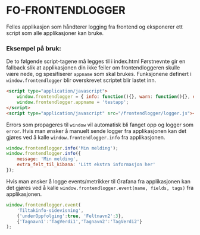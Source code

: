 # FO-FRONTENDLOGGER

Felles applikasjon som håndterer logging fra frontend og eksponerer ett script som 
alle applikasjoner kan bruke.

### Eksempel på bruk:

De to følgende script-tagene må legges til i index.html
Førstnevnte gir en fallback slik at applikasjonen din ikke feiler om frontendloggeren skulle være nede, og spesifiserer `appname` som skal brukes.
Funksjonene definert i `window.frontendlogger` blir overskrevet scriptet blir lastet inn.

```html
<script type="application/javascript">
    window.frontendlogger = { info: function(){}, warn: function(){}, error: function(){}, event: function(){}};
    window.frontendlogger.appname = 'testapp';
</script>
<script type="application/javascript" src="/frontendlogger/logger.js"></script>
```

Errors som propageres til `window` vil automatisk bli fanget opp og logger som `error`.
Hvis man ønsker å manuelt sende logger fra applikasjonen kan det gjøres ved å kalle `window.frontendlogger.info` fra applikasjonen.

```javascript
window.frontendlogger.info('Min melding');
window.frontendlogger.info({
    message: 'Min melding',
    extra_felt_til_kibana: 'Litt ekstra informasjon her'
});
```

Hvis man ønsker å logge events/metrikker til Grafana fra applikasjonen kan det gjøres ved å kalle `window.frontendlogger.event(name, fields, tags)` fra applikasjonen.

```javascript
window.frontendlogger.event(
    'Tiltakinfo-sidevisning', 
    {'underOppfolging':true, 'Feltnavn2':3}, 
    {'Tagnavn1':'TagVerdi1','Tagnavn2':'TagVerdi2'}
);
```

